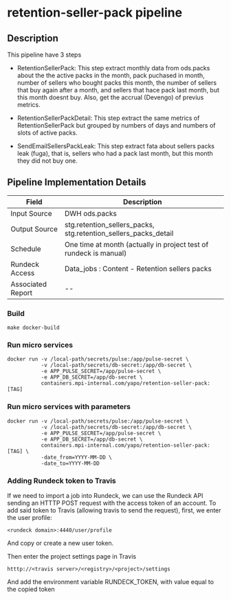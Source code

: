 # retention-seller-pack pipeline 

## Description

This pipeline have 3 steps

- RetentionSellerPack:  This step extract monthly data from ods.packs about the the active packs in the month, pack puchased in month, number of sellers who bought packs this month, the number of sellers that buy again after a month, and sellers that hace pack last month, but this month doesnt buy. Also, get the accrual (Devengo) of previus metrics.

- RetentionSellerPackDetail: This step extract the same metrics of RetentionSellerPack but grouped by numbers of days and numbers of slots of active packs.

- SendEmailSellersPackLeak: This step extract fata about sellers packs leak (fuga), that is, sellers who had a pack last month, but this month they did not buy one.



## Pipeline Implementation Details

|   Field           | Description                                                                |
|-------------------|----------------------------------------------------------------------------|
| Input Source      | DWH ods.packs                                                              |
| Output Source     | stg.retention_sellers_packs, stg.retention_sellers_packs_detail            |
| Schedule          | One time at month (actually in project test of rundeck is manual)          |
| Rundeck Access    | Data_jobs : Content - Retention sellers packs                              |
| Associated Report | --                                                                         |


### Build
```
make docker-build
```

### Run micro services
```
docker run -v /local-path/secrets/pulse:/app/pulse-secret \
           -v /local-path/secrets/db-secret:/app/db-secret \
           -e APP_PULSE_SECRET=/app/pulse-secret \
           -e APP_DB_SECRET=/app/db-secret \
           containers.mpi-internal.com/yapo/retention-seller-pack:[TAG]
```

### Run micro services with parameters

```
docker run -v /local-path/secrets/pulse:/app/pulse-secret \
           -v /local-path/secrets/db-secret:/app/db-secret \
           -e APP_PULSE_SECRET=/app/pulse-secret \
           -e APP_DB_SECRET=/app/db-secret \
           containers.mpi-internal.com/yapo/retention-seller-pack:[TAG] \
           -date_from=YYYY-MM-DD \
           -date_to=YYYY-MM-DD
```

### Adding Rundeck token to Travis

If we need to import a job into Rundeck, we can use the Rundeck API
sending an HTTTP POST request with the access token of an account.
To add said token to Travis (allowing travis to send the request),
first, we enter the user profile:
```
<rundeck domain>:4440/user/profile
```
And copy or create a new user token.

Then enter the project settings page in Travis
```
htttp://<travis server>/<registry>/<project>/settings
```
And add the environment variable RUNDECK_TOKEN, with value equal
to the copied token
